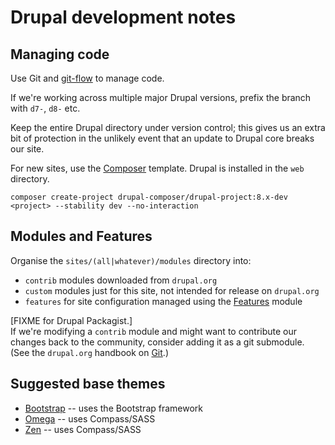 # Drupal development notes

## Managing code

Use Git and [git-flow](http://nvie.com/posts/a-successful-git-branching-model/) to manage code.

If we're working across multiple major Drupal versions, prefix the branch with `d7-`, `d8-` etc.

Keep the entire Drupal directory under version control; this gives us an extra bit of protection in the unlikely event that an update to Drupal core breaks our site.

For new sites, use the [Composer](https://github.com/drupal-composer/drupal-project) template. Drupal is installed in the `web` directory.

    composer create-project drupal-composer/drupal-project:8.x-dev <project> --stability dev --no-interaction

## Modules and Features

Organise the `sites/(all|whatever)/modules` directory into:

- `contrib` modules downloaded from `drupal.org`
- `custom` modules just for this site, not intended for release on `drupal.org`
- `features` for site configuration managed using the [Features](https://www.drupal.org/project/features) module

[FIXME for Drupal Packagist.]  
If we're modifying a `contrib` module and might want to contribute our changes back to the community, consider adding it as a git submodule. (See the `drupal.org` handbook on [Git](https://www.drupal.org/node/1013552).)

## Suggested base themes

- [Bootstrap](https://www.drupal.org/project/bootstrap) -- uses the Bootstrap framework
- [Omega](https://www.drupal.org/project/omega) -- uses Compass/SASS
- [Zen](https://www.drupal.org/project/zen) -- uses Compass/SASS
